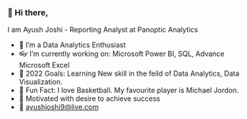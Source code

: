 ### 👋 Hi there, 
   I am Ayush Joshi - Reporting Analyst at Panoptic Analytics

- 🔭 I’m a Data Analytics Enthusiast
- 👓 I’m currently working on: Microsoft Power BI, SQL, Advance Microsoft Excel
- 👯 2022 Goals: Learning New skill in the feild of Data Analytics, Data Visualization.
- 🏀 Fun Fact: I love Basketball. My favourite player is Michael Jordon.
- 💬 Motivated with desire to achieve success
- 📧 ayushjoshi9@live.com
<!--
**AyushJoshi9/AyushJoshi9** is a ✨ _special_ ✨ repository because its `README.md` (this file) appears on your GitHub profile.

Here are some ideas to get you started:


-  
- 
-->
